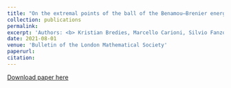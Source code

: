 ```yaml
---
title: "On the extremal points of the ball of the Benamou–Brenier energy"
collection: publications
permalink: 
excerpt: 'Authors: <b> Kristian Bredies, Marcello Carioni, Silvio Fanzon, Francisco Romero</b>'
date: 2021-08-01
venue: 'Bulletin of the London Mathematical Society'
paperurl: 
citation: 
---
```



[Download paper here](https://arxiv.org/pdf/1907.11589.pdf)

